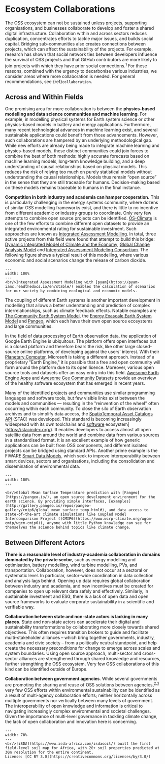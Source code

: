 # Ecosystem Collaborations

The OSS ecosystem can not be sustained unless projects, supporting organisations, and businesses collaborate to develop and foster a shared digital infrastructure. Collaboration within and across sectors reduces duplication, concentrates efforts to tackle major issues, and builds social capital. Bridging sub-communities also creates connections between projects, which can affect the sustainability of the projects. For example, research has shown that social network ties between developers influence the survival of OSS projects and that GitHub contributors are more likely to join projects with which they have prior social connections.<sup><a href="http://reports-archive.adm.cs.cmu.edu/anon/isr2021/CMU-ISR-21-103.pdf">1</a></sup> For these reasons, combined with the urgency to decarbonise various industries, we consider areas where more collaboration is needed. For general recommendations, see {ref}`collaboration`.

## Across and Within Fields

One promising area for more collaboration is between the **physics-based modelling and data science communities and machine learning**. For example, in modelling physical systems for Earth system science or other physics-based models in battery and energy applications. Furthermore, many recent technological advances in machine learning exist, and several sustainable applications could benefit from those advancements. However, such collaborations are hampered by an underlying methodological gap. While new efforts are already being made to integrate machine learning and physics-based models, these distinct communities could join forces to combine the best of both methods: highly accurate forecasts based on machine learning models, long-term knowledge building, and a deep understanding of causal relationships based on physical models. This reduces the risk of relying too much on purely statistical models without understanding the causal relationships. Models thus remain “open source” in the sense that they are still traceable for humans. Decision-making based on these models remains traceable to humans in the final instance.

**Competition in both industry and academia can hamper cooperation.** This is particularly challenging in the energy systems community, where dozens of similar OSS modelling frameworks exist, and there is little to no incentive from different academic or industry groups to coordinate. Only very few attempts to combine open source projects can be identified. [OS-Climate](https://github.com/os-climate) is one of the few efforts to combine different open datasets to provide an integrated environmental rating for sustainable investment. Such approaches are known as [Integrated Assessment Modelling](https://en.wikipedia.org/wiki/Integrated_assessment_modelling). In total, three active projects from this field were found that attempt to build this bridge: [Dynamic Integrated Model of Climate and the Economy](https://github.com/Libbum/DICE.jl), [Global Change Analysis Model](https://github.com/JGCRI/gcam-core) and [Integrated Assessment Modeling Consortium](https://github.com/IAMconsortium). The following figure shows a typical result of this modelling, where various economic and social scenarios change the release of carbon dioxide.

```{figure} ../images/pyam_trajectories.png
---
width: 100%
---
<br/>Integrated Assessment Modeling with [pyam](https://pyam-iamc.readthedocs.io/en/stable/) enables the calculation of scenarios for our society by combining ecological and economic models. 
```

The coupling of different Earth systems is another important development in modelling that allows a better understanding and prediction of complex interrelationships, such as climate feedback effects. Notable examples are [The Community Earth System Model](https://github.com/ESCOMP/CESM), the [Energy Exascale Earth System Model](https://github.com/E3SM-Project/E3SM) and [Pangeo](https://github.com/pangeo-data/pangeo), which each have their own open source ecosystems and large communities.

In the field of data processing of Earth observation data, the application of Google Earth Engine is ubiquitous. The platform offers open interfaces but is a closed platform and therefore bears the risk, like other large closed-source online platforms, of developing against the users' interest. With their [Planetary Computer](https://planetarycomputer.microsoft.com/), Microsoft is taking a different approach. Instead of a proprietary "Earth Engine," it is possible that a free and open community will form around the platform due to its open licence. Moreover, various open source tools and datasets offer an easy entry into this field. [Awesome Earth Engine Apps](https://github.com/philippgaertner/awesome-earth-engine-apps) and [Awesome Gee Community Datasets](https://github.com/samapriya/awesome-gee-community-datasets) provide an overview of the healthy software ecosystem that has emerged in recent years.

Many of the identified projects and communities use similar programming languages and software tools, but few visible links exist between the models and communities — resulting in the "reinvention of the wheel" often occurring within each community. To close the silo of Earth observation archives and to simplify data access, the [SpatioTemporal Asset Catalogs API](https://stacspec.org/) (STAC) was developed. This standard is becoming increasingly widespread with its own toolchains and [software](https://stacindex.org/) ecosystem](https://stacindex.org/). It enables developers to access almost all open satellite data from around the world and combine data from various sources in a standardised format. It is an excellent example of how generic applications can be built from OSS components, and different isolated projects can be bridged using standard APIs. Another prime example is the FIWARE [Smart Data Models](https://github.com/smart-data-models/data-models), which seek to improve interoperability between smart devices, sectors and organisations, including the consolidation and dissemination of environmental data.


```{figure} ../images/mean_surface_temperature.png
---
width: 100%
---

<br/>Global Mean Surface Temperature prediction with [Pangeo](https://pangeo.io/), an open source development environment for the earth science. By providing simple interfaces, [examples](http://gallery.pangeo.io/repos/pangeo-gallery/cmip6/global_mean_surface_temp.html#), and data access to state-of-the-art climate simulations like Coupled Model Intercomparison Project ([CMIP6](https://www.wcrp-climate.org/wgcm-cmip/wgcm-cmip6)), anyone with little Python knowledge can see for themselves the science behind topics like climate change.

```

## Between Different Actors

**There is a reasonable level of industry-academia collaboration in domains dominated by the private sector**, such as energy modelling and optimisation, battery modelling, wind turbine modelling, PVs, and transportation. Collaboration, however, does not occur at a sectoral or systematic level. In particular, sector-wide coordination in data collection and analysis lags behind. Opening up data requires global collaboration between industry and academia, and new incentives must be created for companies to open up relevant data safely and effectively. Similarly, in sustainable investment and ESG, there is a lack of open data and open source frameworks to evaluate corporate sustainability in a scientific and verifiable way.

**Collaboration between state and non-state actors is lacking in many places**. State and non-state actors can accelerate their digital and sustainability transformations by collaborating more closely towards shared objectives. This often requires transition brokers to guide and facilitate multi-stakeholder alliances – which bring together governments, industry, academia and civic society – from a politically neutral standpoint, and help create the necessary preconditions for change to emerge across scales and system boundaries. Using open source approach, multi-sector and cross-sector alliances are strengthened through shared knowledge and resources, further strengthing the OSS ecosystem. Very few OSS collaborations of this kind can be identified outside of Europe.

**Collaboration between government agencies**. While several governments are promoting the sharing and reuse of OSS solutions between agencies,<sup><a href="https://commission.europa.eu/about-european-commission/departments-and-executive-agencies/informatics/open-source-software-strategy_en">2</a>,<a href="https://www.cio.gov/2016/08/11/peoples-code.html">3</a></sup> very few OSS efforts within environmental sustainability can be identified as a result of multi-agency collaboration efforts; neither horizontally across multiple governments nor vertically between many levels of government. The interoperability of open knowledge and information is critical to navigating increasingly complex environmental and societal challenges. Given the importance of multi-level governance in tackling climate change, the lack of open collaboration and innovation here is concerning.

```{figure} ../images/africa_soil_map.png
---
width: 70%
---
<br/>[iSDA](https://www.isda-africa.com/isdasoil/) built the first field-level soil map for Africa, with 20+ soil properties predicted at 30m resolution for the entire continent. 
License: [CC BY 3.0](https://creativecommons.org/licenses/by/3.0/)
```